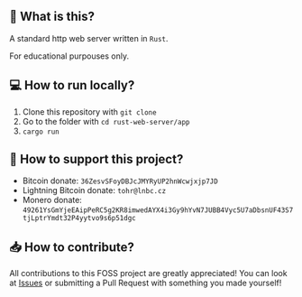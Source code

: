## 👾 What is this?
A standard http web server written in ``Rust``. 

For educational purpouses only.

## 💻 How to run locally?
  1. Clone this repository with ``git clone``
  2. Go to the folder with ``cd rust-web-server/app``
  3. ``cargo run``

## 💸 How to support this project?
  - Bitcoin donate: ``36ZesvSFoyDBJcJMYRyUP2hnWcwjxjp7JD``
  - Lightning Bitcoin donate: ``tohr@lnbc.cz``
  - Monero donate: ``49261YsGmYjeEAipPeRC5g2KR8imwedAYX4i3Gy9hYvN7JUBB4Vyc5U7aDbsnUF43S7tjLptrYmdt32P4yytvo9s6p51dgc``

## 📥 How to contribute?
All contributions to this FOSS project are greatly appreciated! You can look at [Issues](https://github.com/tohrxyz/rust-web-server/issues)
or submitting a Pull Request with something you made yourself!
